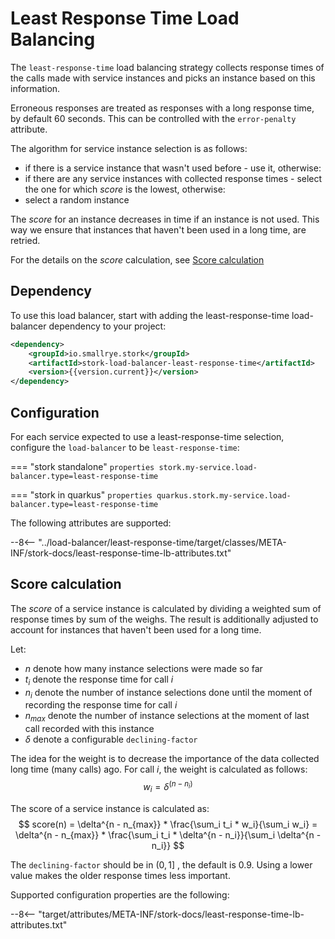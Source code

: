 # Least Response Time Load Balancing

The `least-response-time` load balancing strategy collects response times of the calls made with service instances and picks an instance based on this information.

Erroneous responses are treated as responses with a long response time, by default 60 seconds. This can be controlled with the `error-penalty` attribute.

The algorithm for service instance selection is as follows:

- if there is a service instance that wasn't used before - use it, otherwise:
- if there are any service instances with collected response times - select the one for which *score* is the lowest, otherwise:
- select a random instance

The *score* for an instance decreases in time if an instance is not used. This way we ensure that instances that haven't been used in a long time, are retried.

For the details on the *score* calculation, see [Score calculation](#score-calculation)

## Dependency

To use this load balancer, start with adding the least-response-time load-balancer dependency to your project:

```xml
<dependency>
    <groupId>io.smallrye.stork</groupId>
    <artifactId>stork-load-balancer-least-response-time</artifactId>
    <version>{{version.current}}</version>
</dependency>
```

## Configuration

For each service expected to use a least-response-time selection, configure the `load-balancer` to be `least-response-time`:

=== "stork standalone"
    ```properties
    stork.my-service.load-balancer.type=least-response-time
    ```

=== "stork in quarkus"
    ```properties
    quarkus.stork.my-service.load-balancer.type=least-response-time
    ```


The following attributes are supported:

--8<-- "../load-balancer/least-response-time/target/classes/META-INF/stork-docs/least-response-time-lb-attributes.txt"

## Score calculation

The *score* of a service instance is calculated by dividing a weighted sum of response times by sum of the weighs. The result is additionally adjusted to account for instances that haven't been used for a long time.

Let:

- $n$ denote how many instance selections were made so far
- $t_i$ denote the response time for call $i$
- $n_i$ denote the number of instance selections done until the moment of recording the response time for call $i$
- $n_{max}$ denote the number of instance selections at the moment of last call recorded with this instance
- $\delta$ denote a configurable `declining-factor`

The idea for the weight is to decrease the importance of the data collected long time (many calls) ago. For call $i$, the weight is calculated as follows:
$$
w_i = \delta ^ {(n - n_i)}
$$

The score of a service instance is calculated as:
$$
score(n) = \delta^{n - n_{max}} * \frac{\sum_i t_i * w_i}{\sum_i w_i} =
\delta^{n - n_{max}} * \frac{\sum_i t_i * \delta^{n - n_i}}{\sum_i \delta^{n - n_i}}
$$

The `declining-factor` should be in $(0, 1]$ , the default is $0.9$. Using a lower value makes the older response times less important.

Supported configuration properties are the following:

--8<-- "target/attributes/META-INF/stork-docs/least-response-time-lb-attributes.txt"